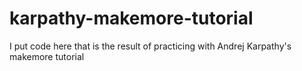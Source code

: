 # karpathy-makemore-tutorial
I put code here that is the result of practicing with Andrej Karpathy's makemore tutorial
